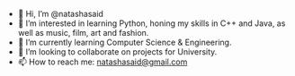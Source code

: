 - 👋 Hi, I’m @natashasaid
- 👀 I’m interested in learning Python, honing my skills in C++ and Java, as well as music, film, art and fashion.
- 🌱 I’m currently learning Computer Science & Engineering.
- 💞️ I’m looking to collaborate on projects for University.
- 📫 How to reach me: natashasaid@gmail.com

<!---
natashasaid/natashasaid is a ✨ special ✨ repository because its `README.md` (this file) appears on your GitHub profile.
You can click the Preview link to take a look at your changes.
--->

